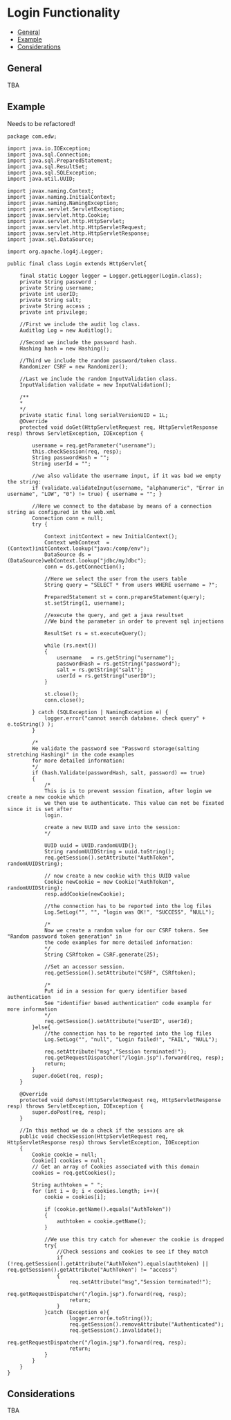 # Login Functionality 

- [General](#general)
- [Example](#example)
- [Considerations](#considerations)

## General
TBA

## Example
Needs to be refactored!

	package com.edw;

	import java.io.IOException;
	import java.sql.Connection;
	import java.sql.PreparedStatement;
	import java.sql.ResultSet;
	import java.sql.SQLException;
	import java.util.UUID;

	import javax.naming.Context;
	import javax.naming.InitialContext;
	import javax.naming.NamingException;
	import javax.servlet.ServletException;
	import javax.servlet.http.Cookie;
	import javax.servlet.http.HttpServlet;
	import javax.servlet.http.HttpServletRequest;
	import javax.servlet.http.HttpServletResponse;
	import javax.sql.DataSource;

	import org.apache.log4j.Logger;

	public final class Login extends HttpServlet{

		final static Logger logger = Logger.getLogger(Login.class);
		private String password ;
		private String username;
		private int userID;
		private String salt;
		private String access ;
		private int privilege;

		//First we include the audit log class.
		Auditlog Log = new Auditlog();
			
		//Second we include the password hash.
		Hashing hash = new Hashing();

		//Third we include the random password/token class.
		Randomizer CSRF = new Randomizer();
			
		//Last we include the random InputValidation class.
		InputValidation validate = new InputValidation();
			
		/**
		* 
		*/
		private static final long serialVersionUID = 1L;
		@Override
		protected void doGet(HttpServletRequest req, HttpServletResponse resp) throws ServletException, IOException {

			username = req.getParameter("username");
			this.checkSession(req, resp);
			String passwordHash = "";
			String userId = "";

			//we also validate the username input, if it was bad we empty the string:
			if (validate.validateInput(username, "alphanumeric", "Error in username", "LOW", "0") != true) { username = ""; }
		
			//Here we connect to the database by means of a connection string as configured in the web.xml 
			Connection conn = null;
			try {
					
				Context initContext = new InitialContext();
				Context webContext  = (Context)initContext.lookup("java:/comp/env");
				DataSource ds = (DataSource)webContext.lookup("jdbc/myJdbc");
				conn = ds.getConnection();	

				//Here we select the user from the users table
				String query = "SELECT * from users WHERE username = ?";
			
				PreparedStatement st = conn.prepareStatement(query);
				st.setString(1, username);
				
				//execute the query, and get a java resultset
				//We bind the parameter in order to prevent sql injections

				ResultSet rs = st.executeQuery();
				
				while (rs.next())
				{
					username   = rs.getString("username");
					passwordHash = rs.getString("password");
					salt = rs.getString("salt");
					userId = rs.getString("userID");
				}
				
				st.close();
				conn.close();
				
			} catch (SQLException | NamingException e) {
				logger.error("cannot search database. check query" + e.toString() );
			}

			/*
			We validate the password see "Password storage(salting stretching Hashing)" in the code examples
			for more detailed information:
			*/
			if (hash.Validate(passwordHash, salt, password) == true)
			{
				/*
				This is is to prevent session fixation, after login we create a new cookie which
				we then use to authenticate. This value can not be fixated since it is set after 
				login.

				create a new UUID and save into the session:
				*/

				UUID uuid = UUID.randomUUID();
				String randomUUIDString = uuid.toString();
				req.getSession().setAttribute("AuthToken", randomUUIDString);  
				
				// now create a new cookie with this UUID value
				Cookie newCookie = new Cookie("AuthToken", randomUUIDString);        	 
				resp.addCookie(newCookie);
				
				//the connection has to be reported into the log files
				Log.SetLog("", "", "login was OK!", "SUCCESS", "NULL");
				
				/*
				Now we create a random value for our CSRF tokens. See "Random password token generation" in
				the code examples for more detailed information:
				*/
				String CSRftoken = CSRF.generate(25);
				
				//Set an accessor session.
				req.getSession().setAttribute("CSRF", CSRftoken);  
				
				/*
				Put id in a session for query identifier based authentication
				See "identifier based authentication" code example for more information
				*/
				req.getSession().setAttribute("userID", userId);
			}else{
				//the connection has to be reported into the log files
				Log.SetLog("", "null", "Login failed!", "FAIL", "NULL");
			
				req.setAttribute("msg","Session terminated!");
				req.getRequestDispatcher("/login.jsp").forward(req, resp);
				return;
			}	
			super.doGet(req, resp);
		}

		@Override
		protected void doPost(HttpServletRequest req, HttpServletResponse resp) throws ServletException, IOException {
			super.doPost(req, resp);
		}

		//In this method we do a check if the sessions are ok
		public void checkSession(HttpServletRequest req, HttpServletResponse resp) throws ServletException, IOException
		{
			Cookie cookie = null;
			Cookie[] cookies = null;
			// Get an array of Cookies associated with this domain
			cookies = req.getCookies();
			
			String authtoken = " "; 
			for (int i = 0; i < cookies.length; i++){
				cookie = cookies[i];
					
				if (cookie.getName().equals("AuthToken"))
				{
					authtoken = cookie.getName(); 
				}
				
				//We use this try catch for whenever the cookie is dropped
				try{
					//Check sessions and cookies to see if they match
					if (!req.getSession().getAttribute("AuthToken").equals(authtoken) || req.getSession().getAttribute("AuthToken") != "access")
					{
						req.setAttribute("msg","Session terminated!");
						req.getRequestDispatcher("/login.jsp").forward(req, resp);
						return;
					}
				}catch (Exception e){
						logger.error(e.toString());
						req.getSession().removeAttribute("Authenticated");
						req.getSession().invalidate();
						req.getRequestDispatcher("/login.jsp").forward(req, resp);
						return;       
				}
			}    
		}
	}

## Considerations
TBA
